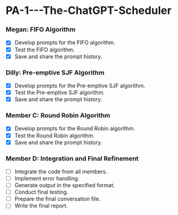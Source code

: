 # PA-1---The-ChatGPT-Scheduler

### Megan: FIFO Algorithm
- [x] Develop prompts for the FIFO algorithm.
- [x] Test the FIFO algorithm.
- [x] Save and share the prompt history.

### Dilly: Pre-emptive SJF Algorithm
- [x] Develop prompts for the Pre-emptive SJF algorithm.
- [x] Test the Pre-emptive SJF algorithm.
- [x] Save and share the prompt history.

### Member C: Round Robin Algorithm
- [x] Develop prompts for the Round Robin algorithm.
- [x] Test the Round Robin algorithm.
- [x] Save and share the prompt history.

### Member D: Integration and Final Refinement
- [ ] Integrate the code from all members.
- [ ] Implement error handling.
- [ ] Generate output in the specified format.
- [ ] Conduct final testing.
- [ ] Prepare the final conversation file.
- [ ] Write the final report.
